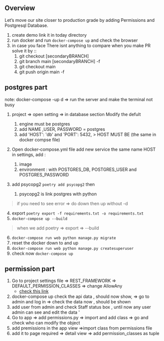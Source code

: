 ## Overview
Let’s move our site closer to production grade by adding Permissions and Postgresql Database.
1. create demo link it in today directory 
2. run docker   and run `docker-compose up` and check the browser 
3. in case you face There isnt anything to compare when you make PR solve it by :: 
   1. git checkout [secondaryBRANCH]   
   2. git branch main [secondaryBRANCH] -f   
   3. git checkout main   
   4. git push origin main -f
## postgres part

note: docker-compose -up d => run the server and make the terminal not busy 
1. project => open setting => in database section Modify the defult
   1. engine must be postgres 
   2. add NAME ,USER, PASSWORD = postgres
   3. add 'HOST': 'db' and 'PORT': 5432,  > HOST MUST BE (the same in docker compse file)
2. Open docker-compose.yml file add new service the same name HOST in settings, add :
   1. image
   2. environment : with POSTGRES_DB, POSTGRES_USER and POSTGRES_PASSWORD

3. add psycopg2 `poetry add psycopg2` then
   1. psycopg2 is link postgres with python

>if you need to see error => do down then up without -d

4. export `poetry export -f requirements.txt -o requirements.txt` 
5. `docker-compose up --build`
> when we add poetry => export => --build 
6. `docker-compose run web python manage.py migrate`
6. reset the docker down to and up
7. `docker-compose run web python manage.py createsuperuser`
8. check now `docker-compose up`
## permission part
1. Go to project settings file => REST_FRAMEWORK => DEFAULT_PERMISSION_CLASSES => change AllowAny 
   * [check this link ](https://www.django-rest-framework.org/api-guide/permissions/)
2. docker-compose up check the api data , should now show, => go to admin and log in => check the data now , should be shown 
3. add user from admin and check Staff status box , until now any user admin can see and edit the data '
4. Go to app => add permissions.py => import and add class => go and check who can modify the object
5. add premissions in the app view =>import class from  permissions file
6. add it to page required => detail view =>  add permission_classes as tuple
